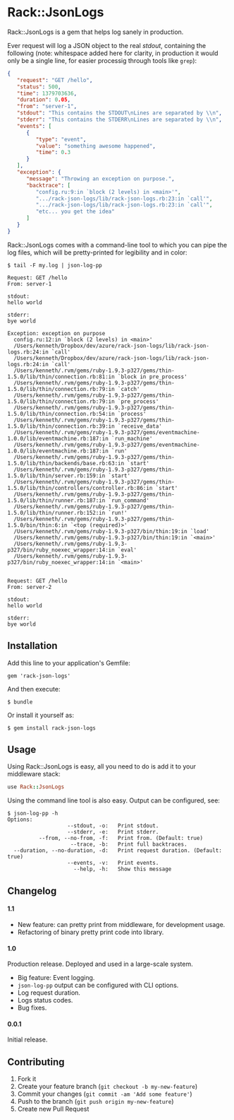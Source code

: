 # Rack::JsonLogs

Rack::JsonLogs is a gem that helps log sanely in production.

Ever request will log a JSON object to the real *stdout*, containing the
following (note: whitespace added here for clarity, in production it would only
be a single line, for easier processig through tools like `grep`):

```json
{
   "request": "GET /hello",
   "status": 500,
   "time": 1379703636,
   "duration": 0.05,
   "from": "server-1",
   "stdout": "This contains the STDOUT\nLines are separated by \\n",
   "stderr": "This contains the STDERR\nLines are separated by \\n",
   "events": [
      {
         "type": "event",
         "value": "something awesome happened",
         "time": 0.3
      }
   ],
   "exception": {
      "message": "Throwing an exception on purpose.",
      "backtrace": [
         "config.ru:9:in `block (2 levels) in <main>'",
         ".../rack-json-logs/lib/rack-json-logs.rb:23:in `call'",
         ".../rack-json-logs/lib/rack-json-logs.rb:23:in `call'",
         "etc... you get the idea"
      ]
   }
}
```

Rack::JsonLogs comes with a command-line tool to which you can pipe the log
files, which will be pretty-printed for legibility and in color:

```
$ tail -F my.log | json-log-pp
    
Request: GET /hello
From: server-1

stdout:
hello world

stderr:
bye world

Exception: exception on purpose
  config.ru:12:in `block (2 levels) in <main>'
  /Users/kenneth/Dropbox/dev/azure/rack-json-logs/lib/rack-json-logs.rb:24:in `call'
  /Users/kenneth/Dropbox/dev/azure/rack-json-logs/lib/rack-json-logs.rb:24:in `call'
  /Users/kenneth/.rvm/gems/ruby-1.9.3-p327/gems/thin-1.5.0/lib/thin/connection.rb:81:in `block in pre_process'
  /Users/kenneth/.rvm/gems/ruby-1.9.3-p327/gems/thin-1.5.0/lib/thin/connection.rb:79:in `catch'
  /Users/kenneth/.rvm/gems/ruby-1.9.3-p327/gems/thin-1.5.0/lib/thin/connection.rb:79:in `pre_process'
  /Users/kenneth/.rvm/gems/ruby-1.9.3-p327/gems/thin-1.5.0/lib/thin/connection.rb:54:in `process'
  /Users/kenneth/.rvm/gems/ruby-1.9.3-p327/gems/thin-1.5.0/lib/thin/connection.rb:39:in `receive_data'
  /Users/kenneth/.rvm/gems/ruby-1.9.3-p327/gems/eventmachine-1.0.0/lib/eventmachine.rb:187:in `run_machine'
  /Users/kenneth/.rvm/gems/ruby-1.9.3-p327/gems/eventmachine-1.0.0/lib/eventmachine.rb:187:in `run'
  /Users/kenneth/.rvm/gems/ruby-1.9.3-p327/gems/thin-1.5.0/lib/thin/backends/base.rb:63:in `start'
  /Users/kenneth/.rvm/gems/ruby-1.9.3-p327/gems/thin-1.5.0/lib/thin/server.rb:159:in `start'
  /Users/kenneth/.rvm/gems/ruby-1.9.3-p327/gems/thin-1.5.0/lib/thin/controllers/controller.rb:86:in `start'
  /Users/kenneth/.rvm/gems/ruby-1.9.3-p327/gems/thin-1.5.0/lib/thin/runner.rb:187:in `run_command'
  /Users/kenneth/.rvm/gems/ruby-1.9.3-p327/gems/thin-1.5.0/lib/thin/runner.rb:152:in `run!'
  /Users/kenneth/.rvm/gems/ruby-1.9.3-p327/gems/thin-1.5.0/bin/thin:6:in `<top (required)>'
  /Users/kenneth/.rvm/gems/ruby-1.9.3-p327/bin/thin:19:in `load'
  /Users/kenneth/.rvm/gems/ruby-1.9.3-p327/bin/thin:19:in `<main>'
  /Users/kenneth/.rvm/gems/ruby-1.9.3-p327/bin/ruby_noexec_wrapper:14:in `eval'
  /Users/kenneth/.rvm/gems/ruby-1.9.3-p327/bin/ruby_noexec_wrapper:14:in `<main>'


Request: GET /hello
From: server-2

stdout:
hello world

stderr:
bye world
```


## Installation

Add this line to your application's Gemfile:

    gem 'rack-json-logs'

And then execute:

    $ bundle

Or install it yourself as:

    $ gem install rack-json-logs

## Usage

Using Rack::JsonLogs is easy, all you need to do is add it to your middleware
stack:

```ruby
use Rack::JsonLogs
```

Using the command line tool is also easy. Output can be configured, see:

    $ json-log-pp -h    
    Options:
                       --stdout, -o:   Print stdout.
                       --stderr, -e:   Print stderr.
              --from, --no-from, -f:   Print from. (Default: true)
                        --trace, -b:   Print full backtraces.
      --duration, --no-duration, -d:   Print request duration. (Default: true)
                       --events, -v:   Print events.
                         --help, -h:   Show this message


## Changelog

#### 1.1

- New feature: can pretty print from middleware, for development usage.
- Refactoring of binary pretty print code into library.

#### 1.0

Production release. Deployed and used in a large-scale system.

- Big feature: Event logging.
- `json-log-pp` output can be configured with CLI options.
- Log request duration.
- Logs status codes.
- Bug fixes.

#### 0.0.1

Initial release.

## Contributing

1. Fork it
2. Create your feature branch (`git checkout -b my-new-feature`)
3. Commit your changes (`git commit -am 'Add some feature'`)
4. Push to the branch (`git push origin my-new-feature`)
5. Create new Pull Request

